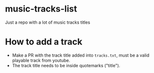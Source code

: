# music-tracks-list
Just a repo with a lot of music tracks titles

# How to add a track
- Make a PR with the track title added into `tracks.txt`, must be a valid playable track from youtube.
- The track title needs to be inside quotemarks ("title").
